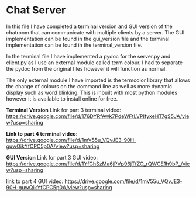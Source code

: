 # Chat Server

In this file I have completed a terminal version and GUI version of the chatroom
that can communicate with multiple clients by a server. The GUI implementation can
be found in the gui_version file and the terminal implementation can be found in
the terminal_version file.

In the terminal file I have implemented a pydoc for the server.py and client.py as
I use an external module called term colour. I had to separate the pydoc from the
original files however it will function as normal.

The only external module I have imported is the termcolor library that allows
the change of colours on the command line as well as more dynamic display such
as word blinking. This is inbuilt with most python modules however it is available
to install online for free.

**Terminal Version**
Link for part 3 terminal video:
https://drive.google.com/file/d/176DYRfAwk7PdeWFtLVPIfyxeHT7gS5JA/view?usp=sharing

**Link to part 4 terminal video:**
https://drive.google.com/file/d/1mV55u_VQvJE3-90H-guwQikYfCPC5p0A/view?usp=sharing


**GUI Version**
Link for part 3 GUI video:
https://drive.google.com/file/d/1YfGhSzMa6jPVp96jTfZO_rQWCE1h9bP_/view?usp=sharing

link to part 4 GUI video:
https://drive.google.com/file/d/1mV55u_VQvJE3-90H-guwQikYfCPC5p0A/view?usp=sharing


